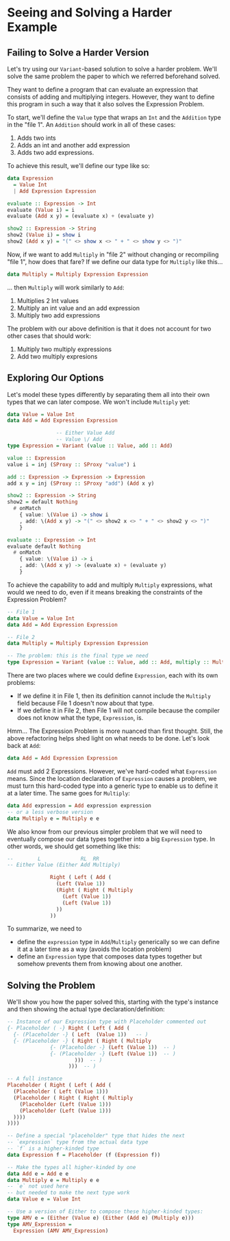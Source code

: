 # Seeing and Solving a Harder Example

## Failing to Solve a Harder Version

Let's try using our `Variant`-based solution to solve a harder problem. We'll solve the same problem the paper to which we referred beforehand solved.

They want to define a program that can evaluate an expression that consists of adding and multiplying integers. However, they want to define this program in such a way that it also solves the Expression Problem.

To start, we'll define the `Value` type that wraps an `Int` and the `Addition` type in the "file 1". An `Addition` should work in all of these cases:
1. Adds two ints
2. Adds an int and another add expression
3. Adds two add expressions.

To achieve this result, we'll define our type like so:
```purescript
data Expression
  = Value Int
  | Add Expression Expression

evaluate :: Expression -> Int
evaluate (Value i) = i
evaluate (Add x y) = (evaluate x) + (evaluate y)

show2 :: Expression -> String
show2 (Value i) = show i
show2 (Add x y) = "(" <> show x <> " + " <> show y <> ")"
```
Now, if we want to add `Multiply` in "file 2" without changing or recompiling "file 1", how does that fare? If we define our data type for `Multiply` like this...
```purescript
data Multiply = Multiply Expression Expression
```
... then `Multiply` will work similarly to `Add`:
1. Multiplies 2 Int values
2. Multiply an int value and an add expression
3. Multiply two add expressions

The problem with our above definition is that it does not account for two other cases that should work:
1. Multiply two multiply expressions
2. Add two multiply expresions

## Exploring Our Options

Let's model these types differently by separating them all into their own types that we can later compose. We won't include `Multiply` yet:
```purescript
data Value = Value Int
data Add = Add Expression Expression

                -- Either Value Add
                -- Value \/ Add
type Expression = Variant (value :: Value, add :: Add)

value :: Expression
value i = inj (SProxy :: SProxy "value") i

add :: Expression -> Expression -> Expression
add x y = inj (SProxy :: SProxy "add") (Add x y)

show2 :: Expression -> String
show2 = default Nothing
  # onMatch
    { value: \(Value i) -> show i
    , add: \(Add x y) -> "(" <> show2 x <> " + " <> show2 y <> ")"
    }

evaluate :: Expression -> Int
evaluate default Nothing
  # onMatch
    { value: \(Value i) -> i
    , add: \(Add x y) -> (evaluate x) + (evaluate y)
    }
```
To achieve the capability to add and multiply `Multiply` expressions, what would we need to do, even if it means breaking the constraints of the Expression Problem?
```purescript
-- File 1
data Value = Value Int
data Add = Add Expression Expression

-- File 2
data Multiply = Multiply Expression Expression

-- The problem: this is the final type we need
type Expression = Variant (value :: Value, add :: Add, multiply :: Multiply)
```
There are two places where we could define `Expression`, each with its own problems:
- If we define it in File 1, then its definition cannot include the `Multiply` field because File 1 doesn't now about that type.
- If we define it in File 2, then File 1 will not compile because the compiler does not know what the type, `Expression`, is.

Hmm... The Expression Problem is more nuanced than first thought. Still, the above refactoring helps shed light on what needs to be done. Let's look back at `Add`:
```purescript
data Add = Add Expression Expression
```
`Add` must add 2 Expressions. However, we've hard-coded what `Expression` means. Since the location declaration of `Expression` causes a problem, we must turn this hard-coded type into a generic type to enable us to define it at a later time. The same goes for `Multiply`:
```purescript
data Add expression = Add expression expression
-- or a less verbose version
data Multiply e = Multiply e e
```
We also know from our previous simpler problem that we will need to eventually compose our data types together into a big `Expression` type. In other words, we should get something like this:
```purescript
--        L             RL  RR
-- Either Value (Either Add Multiply)

              Right ( Left ( Add (
                (Left (Value 1))
                (Right ( Right ( Multiply
                  (Left (Value 1))
                  (Left (Value 1))
                ))
              ))
```
To summarize, we need to
- define the `expression` type in `Add`/`Multiply` generically so we can define it at a later time as a way (avoids the location problem)
- define an `Expression` type that composes data types together but somehow prevents them from knowing about one another.

## Solving the Problem

We'll show you how the paper solved this, starting with the type's instance and then showing the actual type declaration/definition:
```purescript
-- Instance of our Expression type with Placeholder commented out
{- Placeholder ( -} Right ( Left ( Add (
  {- (Placeholder -} ( Left  (Value 1))   -- )
  {- (Placeholder -} ( Right ( Right ( Multiply
              {- (Placeholder -} (Left (Value 1))  -- )
              {- (Placeholder -} (Left (Value 1))  -- )
                      )))  -- )
                    )))  -- )

-- A full instance
Placeholder ( Right ( Left ( Add (
  (Placeholder ( Left (Value 1)))
  (Placeholder ( Right ( Right ( Multiply
    (Placeholder (Left (Value 1)))
    (Placeholder (Left (Value 1)))
  ))))
))))

-- Define a special "placeholder" type that hides the next
-- `expression` type from the actual data type
-- `f` is a higher-kinded type
data Expression f = Placeholder (f (Expression f))

-- Make the types all higher-kinded by one
data Add e = Add e e
data Multiply e = Multiply e e
-- `e` not used here
-- but needed to make the next type work
data Value e = Value Int

-- Use a version of Either to compose these higher-kinded types:
type AMV e = (Either (Value e) (Either (Add e) (Multiply e)))
type AMV_Expression =
  Expression (AMV AMV_Expression)
```
